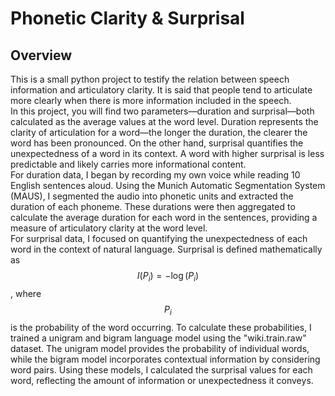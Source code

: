 # Phonetic Clarity & Surprisal
## Overview

This is a small python project to testify the relation between speech information and articulatory clarity. It is said that people tend to articulate more clearly when there is more information included in the speech.  
In this project, you will find two parameters—duration and surprisal—both calculated as the average values at the word level. Duration represents the clarity of articulation for a word—the longer the duration, the clearer the word has been pronounced. On the other hand, surprisal quantifies the unexpectedness of a word in its context. A word with higher surprisal is less predictable and likely carries more informational content.  
For duration data, I began by recording my own voice while reading 10 English sentences aloud. Using the Munich Automatic Segmentation System (MAUS), I segmented the audio into phonetic units and extracted the duration of each phoneme. These durations were then aggregated to calculate the average duration for each word in the sentences, providing a measure of articulatory clarity at the word level.  
For surprisal data, I focused on quantifying the unexpectedness of each word in the context of natural language. Surprisal is defined mathematically as $$I(P_i) = -\log(P_i)$$, where $$P_i$$ is the probability of the word occurring. To calculate these probabilities, I trained a unigram and bigram language model using the "wiki.train.raw" dataset. The unigram model provides the probability of individual words, while the bigram model incorporates contextual information by considering word pairs. Using these models, I calculated the surprisal values for each word, reflecting the amount of information or unexpectedness it conveys.  
